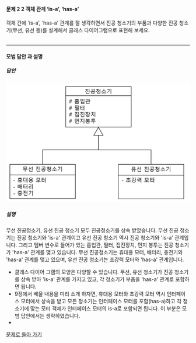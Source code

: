 #### 문제 2 2 객체 관계 ‘is-a’, ‘has-a’
객체 간에 ‘is-a’, ‘has-a’ 관계를 잘 생각하면서 진공 청소기의 부품과 다양한 진공 청소기(무선, 유선 등)를 설계해서 클래스 다이어그램으로 표현해 보세요.<br/><br/>

---


#### 모범 답안 과 설명
##### 답안
![](vacuum_cleaner_class_diagram.png)
##### 설명
무선 진공청소기, 유선 진공 청소기 모두 진공청소기를 상속 받았습니다. 무선 진공 청소기는 진공 청소기와 'is-a' 관계이고 유선 진공 청소기 역시 진공 청소기와 'is-a' 관계입니다. 그리고 멤버 변수로 들어가 있는 흡입관, 필터, 집진장치, 먼지 봉투는 진공 청소기가 'has-a' 관계를 맺고 있습니다. 무선 진공청소기는 휴대용 모터, 배터리, 충전기와 'has-a' 관계를 맺고 있으며, 유선 진공 청소기는 초강력 모터와 'has-a' 관계입니다.
* 클래스 다이어 그램의 모양은 다양할 수 있습니다. 무선, 유선 청소기가 진공 청소기를 상속 받아 'is-a' 관계를 가지고 있고, 각 청소기가 부품을 'has-a' 관계로 포함하면 됩니다.
* 9장에서 배울 내용을 미리 소개 하자면, 휴대용 모터와 초강력 모터 역시 인터페이스 모터에서 상속을 받고 모든 청소기는 인터페이스 모터를 포함(has-a)하고 각 청소기에 맞는 모터 객체가 인터페이스 모터의 is-a로 포함되면 됩니다. 이 부분은 모범 답안에서는 생략하였습니다.
* 
[문제로 돌아 가기](README.md "문제로 돌아 가기")
